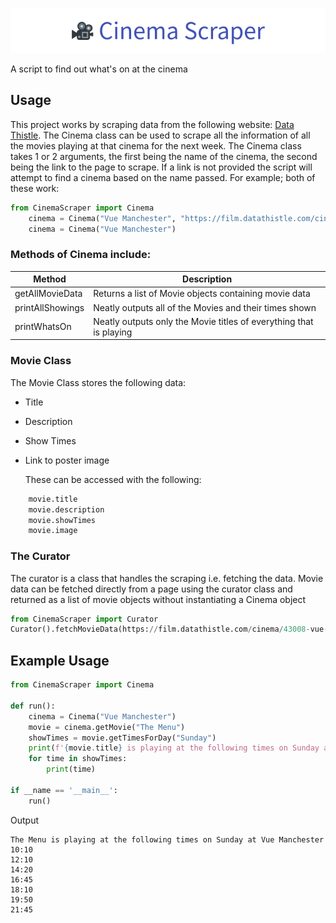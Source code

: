 ![Cinema Scraper](Banner.png)

A script to find out what's on at the cinema
## Usage
This project works by scraping data from the following website: [Data Thistle](https://film.datathistle.com/).
The Cinema class can be used to scrape all the information of all the movies playing at that cinema for the next week.
The Cinema class takes 1 or 2 arguments, the first being the name of the cinema, the second being the link to the page to scrape. If a link is not provided the script will attempt to find a cinema based on the name passed. For example; both of these work:
```Python
from CinemaScraper import Cinema
    cinema = Cinema("Vue Manchester", "https://film.datathistle.com/cinema/43008-vue-manchester-printworks")
    cinema = Cinema("Vue Manchester")
```

### Methods of Cinema include:
| Method           | Description                                                        |
|------------------|------------------------------------------------------------------- |
| getAllMovieData  | Returns a list of Movie objects containing movie data              |
| printAllShowings | Neatly outputs all of the Movies and their times shown             |
| printWhatsOn     | Neatly outputs only the Movie titles of everything that is playing |
### Movie Class
The Movie Class stores the following data:
- Title
- Description
- Show Times
- Link to poster image

    These can be accessed with the following:
```python
    movie.title
    movie.description
    movie.showTimes
    movie.image
```
### The Curator
The curator is a class that handles the scraping i.e. fetching the data.
Movie data can be fetched directly from a page using the curator class and returned as a list of movie objects without instantiating a Cinema object
```python
from CinemaScraper import Curator
Curator().fetchMovieData(https://film.datathistle.com/cinema/43008-vue-manchester-printworks")
```
## Example Usage
```python
from CinemaScraper import Cinema

def run():
    cinema = Cinema("Vue Manchester")
    movie = cinema.getMovie("The Menu")
    showTimes = movie.getTimesForDay("Sunday")
    print(f'{movie.title} is playing at the following times on Sunday at {cinema.name}}')
    for time in showTimes:
        print(time)
        
if __name == '__main__':
    run()
```
Output
```
The Menu is playing at the following times on Sunday at Vue Manchester
10:10
12:10
14:20
16:45
18:10
19:50
21:45
```

